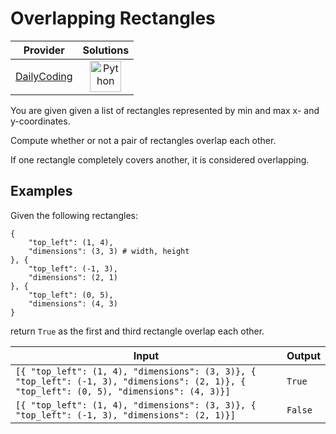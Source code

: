 # Overlapping Rectangles

<!-- INFO TABLE BEGIN -->

| Provider                                              | Solutions                                                                                                                                        |
| :---------------------------------------------------: | :----------------------------------------------------------------------------------------------------------------------------------------------: |
| [DailyCoding](../../../docs/providers/DailyCoding.md) | [<img src="https://res.cloudinary.com/rascaltwo/image/upload/v1631924087/python_xzdlti.svg" alt="Python" title="Python" width="50" />](solve.py) |

<!-- INFO TABLE END -->

You are given given a list of rectangles represented by min and max x- and y-coordinates.

Compute whether or not a pair of rectangles overlap each other.

If one rectangle completely covers another, it is considered overlapping.

## Examples

Given the following rectangles:

    {
        "top_left": (1, 4),
        "dimensions": (3, 3) # width, height
    }, {
        "top_left": (-1, 3),
        "dimensions": (2, 1)
    }, {
        "top_left": (0, 5),
        "dimensions": (4, 3)
    }

return `True` as the first and third rectangle overlap each other.

| Input                                                                                                                                      | Output  |
| ------------------------------------------------------------------------------------------------------------------------------------------ | ------- |
| `[{ "top_left": (1, 4), "dimensions": (3, 3)}, { "top_left": (-1, 3), "dimensions": (2, 1)}, { "top_left": (0, 5), "dimensions": (4, 3)}]` | `True`  |
| `[{ "top_left": (1, 4), "dimensions": (3, 3)}, { "top_left": (-1, 3), "dimensions": (2, 1)}]`                                              | `False` |
